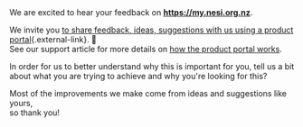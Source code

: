  

We are excited to hear your feedback on **https://my.nesi.org.nz**.

We invite you [to share feedback, ideas, suggestions with us using a
product
portal](https://portal.productboard.com/nesi/11-my-nesi-org-nz/tabs/31-released){.external-link}.
🤔\
See our support article for more details on [how the product portal
works](https://support.nesi.org.nz/hc/en-gb/articles/360001504596).

In order for us to better understand why this is important for you, tell
us a bit about what you are trying to achieve and why you're looking for
this?

Most of the improvements we make come from ideas and suggestions like
yours,\
so thank you!
